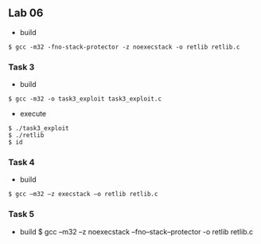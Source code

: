 ## Lab 06

- build
```
$ gcc -m32 -fno-stack-protector -z noexecstack -o retlib retlib.c
```


### Task 3
- build
```
$ gcc -m32 -o task3_exploit task3_exploit.c
```

- execute
```
$ ./task3_exploit
$ ./retlib
$ id
```


### Task 4
- build
```
$ gcc –m32 –z execstack –o retlib retlib.c
```


### Task 5
- build
$ gcc –m32 –z noexecstack –fno–stack–protector -o retlib retlib.c
```
```
